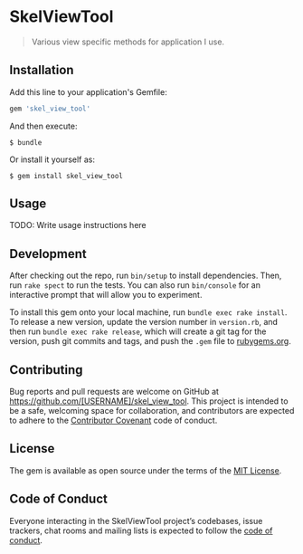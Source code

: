 # SkelViewTool

> Various view specific methods for application I use.

## Installation

Add this line to your application's Gemfile:

```ruby
gem 'skel_view_tool'
```

And then execute:

    $ bundle

Or install it yourself as:

    $ gem install skel_view_tool

## Usage

TODO: Write usage instructions here

## Development

After checking out the repo, run `bin/setup` to install dependencies. Then, run `rake spect` to run the tests. You can also run `bin/console` for an interactive prompt that will allow you to experiment.

To install this gem onto your local machine, run `bundle exec rake install`. To release a new version, update the version number in `version.rb`, and then run `bundle exec rake release`, which will create a git tag for the version, push git commits and tags, and push the `.gem` file to [rubygems.org](https://rubygems.org).

## Contributing

Bug reports and pull requests are welcome on GitHub at https://github.com/[USERNAME]/skel_view_tool. This project is intended to be a safe, welcoming space for collaboration, and contributors are expected to adhere to the [Contributor Covenant](http://contributor-covenant.org) code of conduct.

## License

The gem is available as open source under the terms of the [MIT License](https://opensource.org/licenses/MIT).

## Code of Conduct

Everyone interacting in the SkelViewTool project’s codebases, issue trackers, chat rooms and mailing lists is expected to follow the [code of conduct](https://github.com/[USERNAME]/skel_view_tool/blob/master/CODE_OF_CONDUCT.md).
